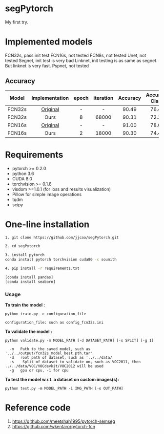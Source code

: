 # segPytorch
My first try.

# Implemented models
FCN32s, pass init test
FCN16s, not tested
FCN8s, not tested
Unet, not tested
Segnet, init test is very bad
Linknet, init testing is as same as segnet. But linknet is very fast.
Pspnet, not tested

## Accuracy
| Model | Implementation |   epoch |   iteration | Accuracy | Accuracy Class | Mean IU | FWAV Accuracy |
|:-----:|:--------------:|:-------:|:-----------:|:--------:|:--------------:|:-------:|:-------------:|
|FCN32s      | [Original](https://github.com/shelhamer/fcn.berkeleyvision.org/tree/master/voc-fcn32s)       | - | -     | 90.49 | 76.48 | 63.63 | 83.47 |
|FCN32s| Ours|8 | 68000 | 90.31 | 72.36 | 62.37 | 82.83 |
|FCN16s      | [Original](https://github.com/shelhamer/fcn.berkeleyvision.org/tree/master/voc-fcn16s)       | - | -     | 91.00 | 78.07 | 65.01 | 84.27 |
|FCN16s| Ours|2 | 18000 | 90.30| 74.46 | 62.72 | 82.95 |


# Requirements
* pytorch >= 0.2.0
* python 3.6
* CUDA 8.0
* torchvision >= 0.1.8
* visdom >=1.0.1 (for loss and results visualization)
* Pillow for simple image operations
* tqdm
* scipy



# One-line installation
```bash
1. git clone https://github.com/jjcao/segPytorch.git

2. cd segPytorch

3. install pytorch 
conda install pytorch torchvision cuda80 -c soumith

4. pip install -r requirements.txt

[conda install pandas]
[conda install seaborn]
```

### Usage

**To train the model :**

```
python train.py -c configuration_file

configuration_file: such as config_fcn32s.ini
```

**To validate the model :**

```
python validate.py -m MODEL_PATH [-d DATASET_PATH] [-s SPLIT] [-g 1]

  -m   Path to the saved model, such as '../../output/fcn32s_model_best.pth.tar'
  -d   root path of dataset, such as '../../data/
  -s    Split of dataset to validate on, such as VOC2011, then ../../data/VOC/VOCdevkit/VOC2012 will be used
  -g   gpu or cpu, -1 for cpu
```

**To test the model w.r.t. a dataset on custom images(s):**

```
python test.py -m MODEL_PATH -i IMG_PATH [-o OUT_PATH]
```

# Reference code
1. https://github.com/meetshah1995/pytorch-semseg
2. https://github.com/wkentaro/pytorch-fcn
